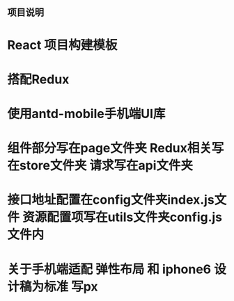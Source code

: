 ## 项目说明

# React 项目构建模板


# 搭配Redux

# 使用antd-mobile手机端UI库

# 组件部分写在page文件夹 Redux相关写在store文件夹 请求写在api文件夹

# 接口地址配置在config文件夹index.js文件     资源配置项写在utils文件夹config.js文件内

# 关于手机端适配  弹性布局 和 iphone6 设计稿为标准 写px